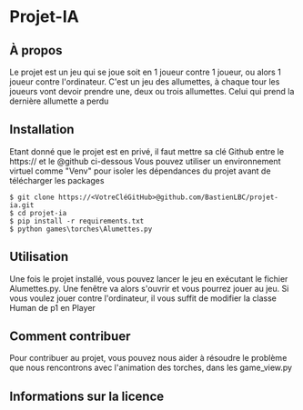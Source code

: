# Projet-IA

## À propos

Le projet est un jeu qui se joue soit en 1 joueur contre 1 joueur, ou alors 1 joueur contre l'ordinateur. C'est un jeu des allumettes, à chaque tour les joueurs vont devoir prendre une, deux ou trois allumettes. Celui qui prend la dernière allumette a perdu 

## Installation 
Etant donné que le projet est en privé, il faut mettre sa clé Github entre le https:// et le @github ci-dessous 
Vous pouvez utiliser un environnement virtuel comme "Venv" pour isoler les dépendances du projet avant de télécharger les packages 
```
$ git clone https://<VotreCléGitHub>@github.com/BastienLBC/projet-ia.git
$ cd projet-ia
$ pip install -r requirements.txt
$ python games\torches\Alumettes.py
```
## Utilisation 
Une fois le projet installé, vous pouvez lancer le jeu en exécutant le fichier Alumettes.py. Une fenêtre va alors s'ouvrir et vous pourrez jouer au jeu. Si vous voulez jouer contre l'ordinateur, il vous suffit de modifier la classe Human de p1 en Player

## Comment contribuer 
Pour contribuer au projet, vous pouvez nous aider à résoudre le problème que nous rencontrons avec l'animation des torches, dans les game_view.py

## Informations sur la licence
